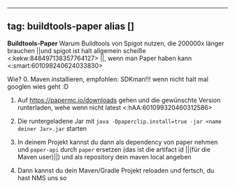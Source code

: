 
---
tag: buildtools-paper
alias []
---

**Buildtools-Paper**
Warum Buildtools von Spigot nutzen, die 200000x länger brauchen ||und spigot ist halt allgemein scheiße <:kekw:848497138357764127> ||, wenn man Paper haben kann <:smart:601098240624033830>

Wie?
0. Maven installieren, empfohlen: SDKman!!! wenn nicht halt mal googlen wies geht :D

1. Auf https://papermc.io/downloads gehen und die gewünschte Version runterladen, wehe wenn nicht latest <:hAA:601099320460312586>

2. Die runtergeladene Jar mit `java -Dpaperclip.install=true -jar <name deiner Jar>.jar` starten

3. In deinem Projekt kannst du dann als dependency von paper nehmen und `paper-api` durch `paper` ersetzen (das ist die artifact id ||(für die Maven user)||) und als repository dein maven local angeben

4. Dann kannst du dein Maven/Gradle Projekt reloaden und fertsch, du hast NMS  uns  so
